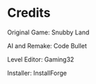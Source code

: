 # Credits
Original Game: Snubby Land

AI and Remake: Code Bullet

Level Editor: Gaming32

Installer: InstallForge
